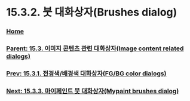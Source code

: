 # 15.3.2. 붓 대화상자(Brushes dialog)

### [Home](./00-home.md)
### [Parent: 15.3. 이미지 콘텐츠 관련 대화상자(Image content related dialogs)](./15-03-00-image-content-related-dialogs.md)
### [Prev: 15.3.1. 전경색/배경색 대화상자(FG/BG color dialogs)](./15-03-01-fg-bg-color-dialogs.md)
### [Next: 15.3.3. 마이페인트 붓 대화상자(Mypaint brushes dialog)](./15-03-03-mypaint-brushes-dialog.md)
